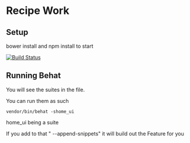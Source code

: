 # Recipe Work


## Setup

bower install and npm install to start

[![Build Status](https://travis-ci.org/alnutile/recipes.svg?branch=master)](https://travis-ci.org/alnutile/recipes)

## Running Behat

You will see the suites in the file.

You can run them as such

~~~
vendor/bin/behat -shome_ui
~~~

home_ui being a suite

If you add to that " --append-snippets" it will build out the Feature for you

